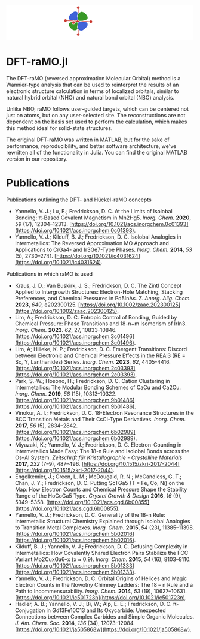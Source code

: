 ![DFT-raMO.jl logo](assets/dftramologo_500.png)
# DFT-raMO.jl

The DFT-raMO (reversed approximation Molecular Orbital) method is a Wannier-type analysis that can be used to
reinterpret the results of an electronic structure calculation in terms of localized orbitals,
similar to natural hybrid orbital (NHO) and natural bond orbital (NBO) analysis.

Unlike NBO, raMO follows user-guided targets, which can be centered not just on atoms, but on any
user-selected site. The reconstructions are not dependent on the basis set used to perform the
calculation, which makes this method ideal for solid-state structures.

The original DFT-raMO was written in MATLAB, but for the sake of performance, reproducibility, and
better software architecture, we've rewritten all of the functionality in Julia. You can find the
original MATLAB version in our repository.

# Publications

Publications outlining the DFT- and Hückel-raMO concepts
* Yannello, V. J.; Lu, E.; Fredrickson, D. C. At the Limits of Isolobal Bonding: π-Based Covalent Magnetism in Mn2Hg5. _Inorg. Chem._ **2020**, _59_ (17), 12304–12313. [https://doi.org/10.1021/acs.inorgchem.0c01393](https://doi.org/10.1021/acs.inorgchem.0c01393).
* Yannello, V. J.; Kilduff, B. J.; Fredrickson, D. C. Isolobal Analogies in Intermetallics: The Reversed Approximation MO Approach and Applications to CrGa4- and Ir3Ge7-Type Phases. _Inorg. Chem._ **2014**, _53_ (5), 2730–2741. [https://doi.org/10.1021/ic4031624](https://doi.org/10.1021/ic4031624).

Publications in which raMO is used
* Kraus, J. D.; Van Buskirk, J. S.; Fredrickson, D. C. The Zintl Concept Applied to Intergrowth Structures: Electron-Hole Matching, Stacking Preferences, and Chemical Pressures in Pd5InAs. _Z. Anorg. Allg. Chem._ **2023**, _649_, e202300125. [https://doi.org/10.1002/zaac.202300125](https://doi.org/10.1002/zaac.202300125).
* Lim, A.; Fredrickson, D. C. Entropic Control of Bonding, Guided by Chemical Pressure: Phase Transitions and 18-n+m Isomerism of IrIn3. _Inorg. Chem._ **2023**. _62_, 27, 10833-10846. [https://doi.org/10.1021/acs.inorgchem.3c01496](https://doi.org/10.1021/acs.inorgchem.3c01496).
* Lim, A; Hilleke, K. P.; Fredrickson, D. C. Emergent Transitions: Discord between Electronic and Chemical Pressure Effects in the REAl3 (RE = Sc, Y, Lanthanides) Series. _Inorg. Chem._ **2023**, _62_, 4405-4416. [https://doi.org/10.1021/acs.inorgchem.2c03393](https://doi.org/10.1021/acs.inorgchem.2c03393).
* Park, S.-W.; Hosono, H.; Fredrickson, D. C. Cation Clustering in Intermetallics: The Modular Bonding Schemes of CaCu and Ca2Cu. _Inorg. Chem._ **2019**, _58_ (15), 10313–10322. [https://doi.org/10.1021/acs.inorgchem.9b01486](https://doi.org/10.1021/acs.inorgchem.9b01486).
* Vinokur, A. I.; Fredrickson, D. C. 18-Electron Resonance Structures in the BCC Transition Metals and Their CsCl-Type Derivatives. _Inorg. Chem._ **2017,** _56_ (5), 2834–2842. [https://doi.org/10.1021/acs.inorgchem.6b02989](https://doi.org/10.1021/acs.inorgchem.6b02989).
* Miyazaki, K.; Yannello, V. J.; Fredrickson, D. C. Electron-Counting in Intermetallics Made Easy: The 18-n Rule and Isolobal Bonds across the Os–Al System. _Zeitschrift für Kristallographie - Crystalline Materials_ **2017**, _232_ (7–9), 487–496. [https://doi.org/10.1515/zkri-2017-2044](https://doi.org/10.1515/zkri-2017-2044).
* Engelkemier, J.; Green, L. M.; McDougald, R. N.; McCandless, G. T.; Chan, J. Y.; Fredrickson, D. C. Putting ScTGa5 (T = Fe, Co, Ni) on the Map: How Electron Counts and Chemical Pressure Shape the Stability Range of the HoCoGa5 Type. _Crystal Growth & Design_ **2016**, _16_ (9), 5349–5358. [https://doi.org/10.1021/acs.cgd.6b00855](https://doi.org/10.1021/acs.cgd.6b00855).
* Yannello, V. J.; Fredrickson, D. C. Generality of the 18-n Rule: Intermetallic Structural Chemistry Explained through Isolobal Analogies to Transition Metal Complexes. _Inorg. Chem._ **2015**, _54_ (23), 11385–11398. [https://doi.org/10.1021/acs.inorgchem.5b02016](https://doi.org/10.1021/acs.inorgchem.5b02016).
* Kilduff, B. J.; Yannello, V. J.; Fredrickson, D. C. Defusing Complexity in Intermetallics: How Covalently Shared Electron Pairs Stabilize the FCC Variant Mo2CuxGa6–x (x ≈ 0.9). _Inorg. Chem._ **2015**, _54_ (16), 8103–8110. [https://doi.org/10.1021/acs.inorgchem.5b01333](https://doi.org/10.1021/acs.inorgchem.5b01333). 
* Yannello, V. J.; Fredrickson, D. C. Orbital Origins of Helices and Magic Electron Counts in the Nowotny Chimney Ladders: The 18 – n Rule and a Path to Incommensurability. _Inorg. Chem._ **2014,** _53_ (19), 10627–10631. [https://doi.org/10.1021/ic501723n](https://doi.org/10.1021/ic501723n).
* Hadler, A. B.; Yannello, V. J.; Bi, W.; Alp, E. E.; Fredrickson, D. C. π-Conjugation in Gd13Fe10C13 and Its Oxycarbide: Unexpected Connections between Complex Carbides and Simple Organic Molecules. _J. Am. Chem. Soc._ **2014**, _136_ (34), 12073–12084. [https://doi.org/10.1021/ja505868w](https://doi.org/10.1021/ja505868w).
